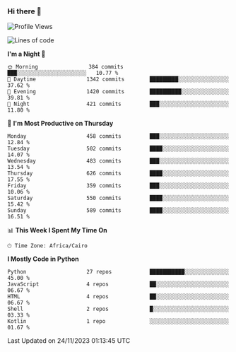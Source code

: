 ### Hi there 👋

<!--
**AMR-KELEG/AMR-KELEG** is a ✨ _special_ ✨ repository because its `README.md` (this file) appears on your GitHub profile.

Here are some ideas to get you started:

- 🔭 I’m currently working on ...
- 🌱 I’m currently learning ...
- 👯 I’m looking to collaborate on ...
- 🤔 I’m looking for help with ...
- 💬 Ask me about ...
- 📫 How to reach me: ...
- 😄 Pronouns: ...
- ⚡ Fun fact: ...
-->

<!--START_SECTION:waka-->
![Profile Views](http://img.shields.io/badge/Profile%20Views-0-blue)

![Lines of code](https://img.shields.io/badge/From%20Hello%20World%20I%27ve%20Written-20.7%20million%20lines%20of%20code-blue)

**I'm a Night 🦉** 

```text
🌞 Morning                384 commits         ███░░░░░░░░░░░░░░░░░░░░░░   10.77 % 
🌆 Daytime                1342 commits        █████████░░░░░░░░░░░░░░░░   37.62 % 
🌃 Evening                1420 commits        ██████████░░░░░░░░░░░░░░░   39.81 % 
🌙 Night                  421 commits         ███░░░░░░░░░░░░░░░░░░░░░░   11.80 % 
```
📅 **I'm Most Productive on Thursday** 

```text
Monday                   458 commits         ███░░░░░░░░░░░░░░░░░░░░░░   12.84 % 
Tuesday                  502 commits         ████░░░░░░░░░░░░░░░░░░░░░   14.07 % 
Wednesday                483 commits         ███░░░░░░░░░░░░░░░░░░░░░░   13.54 % 
Thursday                 626 commits         ████░░░░░░░░░░░░░░░░░░░░░   17.55 % 
Friday                   359 commits         ███░░░░░░░░░░░░░░░░░░░░░░   10.06 % 
Saturday                 550 commits         ████░░░░░░░░░░░░░░░░░░░░░   15.42 % 
Sunday                   589 commits         ████░░░░░░░░░░░░░░░░░░░░░   16.51 % 
```


📊 **This Week I Spent My Time On** 

```text
🕑︎ Time Zone: Africa/Cairo
```

**I Mostly Code in Python** 

```text
Python                   27 repos            ███████████░░░░░░░░░░░░░░   45.00 % 
JavaScript               4 repos             ██░░░░░░░░░░░░░░░░░░░░░░░   06.67 % 
HTML                     4 repos             ██░░░░░░░░░░░░░░░░░░░░░░░   06.67 % 
Shell                    2 repos             █░░░░░░░░░░░░░░░░░░░░░░░░   03.33 % 
Kotlin                   1 repo              ░░░░░░░░░░░░░░░░░░░░░░░░░   01.67 % 
```




 Last Updated on 24/11/2023 01:13:45 UTC
<!--END_SECTION:waka-->
